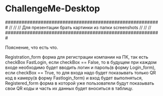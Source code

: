 # ChallengeMe-Desktop

#########################################################
//                                                     //
// Для презентации брать картинки из папки screenshots //
//                                                     //
#########################################################

Пояснение, что есть что.

Registration_form форма для регистрации компании на ПК, так есть checkBox FastLogin, если checkBox == False,
то в будущем при каждом входе необходимо будет вводить логин и пароль(в форму Login_form), если checkBox == True,
то для входа надо будет показывать только QR код в камеру(в форму Fastlogin_form) и вход будет выполняться,
Registered_form форма в которой уже пользователи будут показывать свои QR коды и часть их данных будет вноситься в таблицу. 
